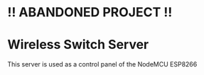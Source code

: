# !! ABANDONED PROJECT !!
# Wireless Switch Server
This server is used as a control panel of the NodeMCU ESP8266
